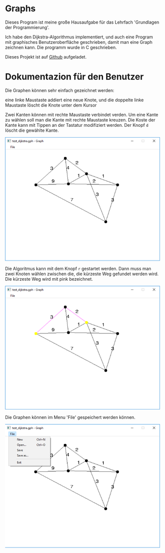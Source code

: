 # Graphs

Dieses Program ist meine große Hausaufgabe für das Lehrfach 'Grundlagen der Programmierung'.

Ich habe den Dijkstra-Algorithmus implementiert, und auch eine Program mit graphisches Benutzeroberfläche geschrieben, damit man eine Graph zeichnen kann. Die programm wurde in C geschrieben.

Dieses Projekt ist auf [Github](https://github.com/bugdi/graphs) aufgeladet.

# Dokumentazion für den Benutzer
Die Graphen können sehr einfach gezeichnet werden:

eine linke Maustaste addiert eine neue Knote, und die doppelte linke Maustaste löscht die Knote unter dem Kursor

Zwei Kanten können mit rechte Maustaste verbindet verden. Um eine Kante zu wählen soll man die Kante mit rechte Maustaste kreuzen. Die Koste der Kante kann mit Tippen an der Tastatur modifiziert werden. Der Knopf `d` löscht die gewählte Kante.

![Screenshot1](screenshot2.png)

Die Algoritmus kann mit dem Knopf `r` gestartet werden. Dann muss man zwei Knoten wählen zwischen die, die kürzeste Weg gefundet werden wird. Die kürzeste Weg wird mit pink bezeichnet.

![Screenshot2](screenshot1.png)

Die Graphen können im Menu 'File' gespeichert werden können.

![Screenshot3](screenshot3.png)